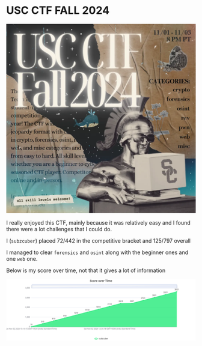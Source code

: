 # USC CTF FALL 2024

![](./ctf_poster_large.png)

I really enjoyed this CTF, mainly because it was relatively easy and I found there were a lot challenges that I could do.

I (`subzcuber`) placed 72/442 in the competitive bracket and 125/797 overall

I managed to clear `forensics` and `osint` along with the beginner ones and one `web` one.

Below is my score over time, not that it gives a lot of information

![](./score_over_time.png)
